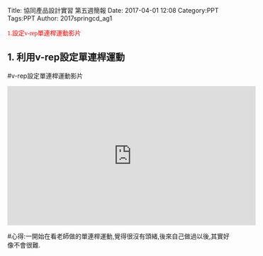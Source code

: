 Title: 協同產品設計實習 第五週簡報
Date: 2017-04-01 12:08
Category:PPT
Tags:PPT
Author: 2017springcd_ag1
<font face="標楷體" color="red">

1.設定v-rep單連桿運動影片
</font><br>

<!-- PELICAN_END_SUMMARY -->
## 1. 利用v-rep設定單連桿運動


#v-rep設定單連桿運動影片

   <iframe width="560" height="315" src="https://www.youtube.com/embed/wa9egBHz5p8" frameborder="0" allowfullscreen></iframe>
   
#心得:一開始在看老師做的單連桿運動,覺得很沒有頭緒,後來自己做過以後,其實好像不會很難.